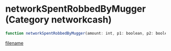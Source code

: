 # networkSpentRobbedByMugger (Category networkcash)

```js
function networkSpentRobbedByMugger(amount: int, p1: boolean, p2: boolean): void
```

[filename](networkSpentRobbedByMugger_m.md ':include')